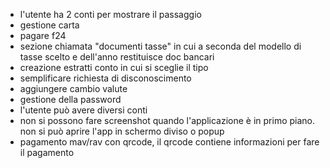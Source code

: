 - l'utente ha 2 conti per mostrare il passaggio
- gestione carta 
- pagare f24
- sezione chiamata "documenti tasse" in cui a seconda del modello di tasse scelto e dell'anno restituisce doc bancari
- creazione estratti conto in cui si sceglie il tipo
- semplificare richiesta di disconoscimento
- aggiungere cambio valute 
- gestione della password
- l'utente può avere diversi conti 
- non si possono fare screenshot quando l'applicazione è in primo piano. non si può aprire l'app in schermo diviso o popup
- pagamento mav/rav con qrcode, il qrcode contiene informazioni per fare il pagamento
